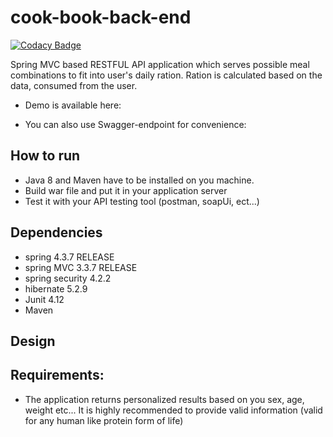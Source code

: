 # cook-book-back-end
[![Codacy Badge](https://api.codacy.com/project/badge/Grade/614595dd08364dfd8e8de37883a96fbc)](https://www.codacy.com/app/ArtemVolynskiy/cook-book-back-end?utm_source=github.com&amp;utm_medium=referral&amp;utm_content=ArtemVolynskiy/cook-book-back-end&amp;utm_campaign=Badge_Grade)

Spring MVC based RESTFUL API application which serves possible meal combinations to fit into user's daily ration.
Ration is calculated based on the data, consumed from the user.

* Demo is available here:


* You can also use Swagger-endpoint for convenience:



How to run 
----------

* Java 8 and Maven have to be installed on you machine.
* Build war file and put it in your application server
* Test it with your API testing tool (postman, soapUi, ect...)

Dependencies
---------

* spring 4.3.7 RELEASE
* spring MVC 3.3.7 RELEASE
* spring security 4.2.2
* hibernate 5.2.9
* Junit 4.12
* Maven

Design
------

Requirements:
-------------

* The application returns personalized results based on you sex, age, weight etc...
It is highly recommended to provide valid information (valid for any human like protein form of life)